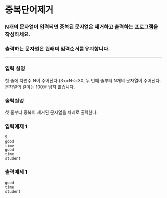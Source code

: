 # 중복단어제거

### N개의 문자열이 입력되면 중복된 문자열은 제거하고 출력하는 프로그램을 작성하세요.

### 출력하는 문자열은 원래의 입력순서를 유지합니다.

---

### 입력 설명

첫 줄에 자연수 N이 주어진다.(3<=N<=30)
두 번째 줄부터 N개의 문자열이 주어진다. 문자열의 길이는 100을 넘지 않습니다.

### 출력설명

첫 줄부터 중복이 제거된 문자열을 차례로 출력한다.

### 입력예제 1

```
5
good
time
good
time
student
```

### 출력예제 1

```
good
time
student
```
